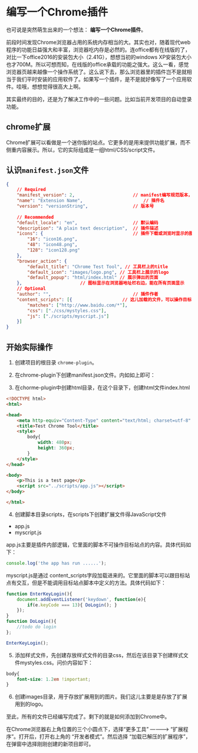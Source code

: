 # 编写一个Chrome插件

也可说是突然萌生出来的一个想法： **编写一个Chrome插件**。

前段时间发现Chrome浏览器占用的系统内存相当的大。其实也对，随着现代web程序的功能日益强大和丰富，浏览器吃内存是必然的。连office都有在线版的了，对比一下office2016的安装包大小（2.41G），想想当初的windows XP安装包大小也才700M。所以可想而知，在线版的office承载的功能之强大。这么一看，感觉浏览器页越来越像一个操作系统了。这么说下去，那么浏览器里的插件岂不是就相当于我们平时安装的应用软件了。如果写一个插件，是不是就好像写了一个应用软件。哇哦，想想觉得很高大上啊。

其实最终的目的，还是为了解决工作中的一些问题。比如当前开发项目的自动登录功能。


## chrome扩展

Chrome扩展可以看做是一个迷你版的站点。它更多的是用来提供功能扩展，而不侧重内容展示。所以，它的实际组成是一组html/CSS/script文件。



## 认识`manifest.json`文件

``` JSON
{
	// Required
	"manifest_version": 2,						// manifest编写规范版本，目前主流2
	"name": "Extension Name",						// 插件名
	"version": "versionString",					// 版本号
 
	// Recommended
	"default_locale": "en",						// 默认编码
	"description": "A plain text description", 	// 插件描述
	"icons": {									// 插件下载或浏览时显示的图标，可选多种规格，建议128
		"16": "icon16.png",
		"48": "icon48.png",
		"128": "icon128.png"
	},
	"browser_action": {
        "default_title": "Chrome Test Tool", // 工具栏上的title
        "default_icon": "images/logo.png", // 工具栏上展示的logo
        "default_popup": "html/index.html" // 展示弹出的页面
    },						// 图标显示在浏览器地址栏右边，能在所有页面显示
	// Optional
	"author": "",								// 插件作者
	"content_scripts": [{					// 这儿加载的文件，可以操作目标网站页面的元素，不能使用chrome的api
		"matches": ["http://www.baidu.com/*"],
		"css": ["./css/mystyles.css"],
		"js": ["./scripts/myscript.js"]
	}]
}

```

## 开始实际操作

1. 创建项目的根目录 `chrome-plugin`。

2. 在chrome-plugin下创建manifest.json文件。内如如上即可：

3. 在chorme-plugin中创建html目录，在这个目录下，创建html文件index.html

``` html
<!DOCTYPE html>
<html>

<head>
    <meta http-equiv="Content-Type" content="text/html; charset=utf-8" />
    <title>Test Chrome Tool</title>
    <style>
        body{
            width: 480px;
            height: 360px;
        }
    </style>
</head>

<body>
    <p>This is a test page</p>
    <script src="../scripts/app.js"></script>
</body>

</html>

```

4. 创建脚本目录scripts，在scripts下创建扩展文件得JavaScript文件
 - app.js
 - myscript.js

app.js主要是插件内部逻辑，它里面的脚本不可操作目标站点的内容。具体代码如下：

``` javascript
console.log('the app has run ......');
```

myscript.js是通过 content_scripts字段加载进来的。它里面的脚本可以跟目标站点有交互，但是不能调用目标站点脚本中定义的方法。具体代码如下：

```javascript
function EnterKeyLogin(){
    document.addEventListener('keydown', function(e){
        if(e.keyCode === 13){ DoLogin(); }
    });
}
function DoLogin(){
    //todo do login
};

EnterKeyLogin();
```

5. 添加样式文件，先创建存放样式文件的目录css，然后在该目录下创建样式文件mystyles.css。问价内容如下：

``` css
body{
    font-size: 1.2em !important;
}
```

6. 创建images目录，用于存放扩展用到的图片。我们这儿主要是是存放了扩展用到的logo。

至此，所有的文件已经编写完成了。剩下的就是如何添加到Chrome中。

在Chrome浏览器右上角位置的三个小圆点下，选择“更多工具” ————> “扩展程序”。打开后，打开右上角的 “开发者模式”。然后选择 “加载已解压的扩展程序”，在弹窗中选择刚刚创建的新项目即可。


